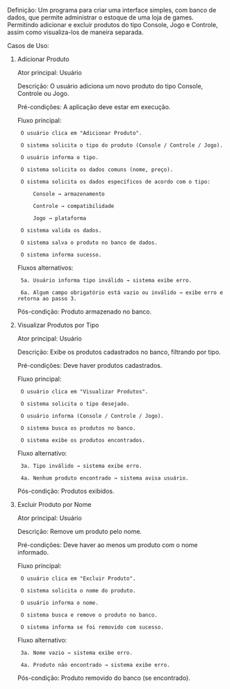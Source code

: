 Definição: Um programa para criar uma interface simples, com banco de dados, que permite administrar o estoque de uma loja de games. Permitindo adicionar e excluir produtos do tipo Console, Jogo e Controle, assim como visualiza-los de maneira separada.

Casos de Uso:
1. Adicionar Produto

    Ator principal: Usuário

    Descrição: O usuário adiciona um novo produto do tipo Console, Controle ou Jogo.

    Pré-condições: A aplicação deve estar em execução.

    Fluxo principal:

        O usuário clica em "Adicionar Produto".

        O sistema solicita o tipo do produto (Console / Controle / Jogo).

        O usuário informa o tipo.

        O sistema solicita os dados comuns (nome, preço).

        O sistema solicita os dados específicos de acordo com o tipo:

            Console → armazenamento

            Controle → compatibilidade

            Jogo → plataforma

        O sistema valida os dados.

        O sistema salva o produto no banco de dados.

        O sistema informa sucesso.

    Fluxos alternativos:

        5a. Usuário informa tipo inválido → sistema exibe erro.

        6a. Algum campo obrigatório está vazio ou inválido → exibe erro e retorna ao passo 3.

    Pós-condição: Produto armazenado no banco.
    
2. Visualizar Produtos por Tipo

    Ator principal: Usuário

    Descrição: Exibe os produtos cadastrados no banco, filtrando por tipo.

    Pré-condições: Deve haver produtos cadastrados.

    Fluxo principal:

        O usuário clica em "Visualizar Produtos".

        O sistema solicita o tipo desejado.

        O usuário informa (Console / Controle / Jogo).

        O sistema busca os produtos no banco.

        O sistema exibe os produtos encontrados.

    Fluxo alternativo:

        3a. Tipo inválido → sistema exibe erro.

        4a. Nenhum produto encontrado → sistema avisa usuário.

    Pós-condição: Produtos exibidos.
   
3. Excluir Produto por Nome

    Ator principal: Usuário

    Descrição: Remove um produto pelo nome.

    Pré-condições: Deve haver ao menos um produto com o nome informado.

    Fluxo principal:

        O usuário clica em "Excluir Produto".

        O sistema solicita o nome do produto.

        O usuário informa o nome.

        O sistema busca e remove o produto no banco.

        O sistema informa se foi removido com sucesso.

    Fluxo alternativo:

        3a. Nome vazio → sistema exibe erro.

        4a. Produto não encontrado → sistema exibe erro.

    Pós-condição: Produto removido do banco (se encontrado).
